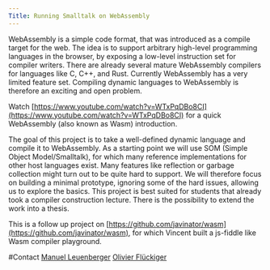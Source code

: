 ```yaml
---
Title: Running Smalltalk on WebAssembly
---
```


WebAssembly is a simple code format, that was introduced as a compile
target for the web. The idea is to support arbitrary high-level
programming languages in the browser, by exposing a low-level
instruction set for compiler writers. There are already several mature
WebAssembly compilers for languages like C, C\+\+, and Rust. Currently
WebAssembly has a very limited feature set. Compiling dynamic languages
to WebAssembly is therefore an exciting and open problem.

Watch [https://www.youtube.com/watch?v=WTxPqDBo8CI](https://www.youtube.com/watch?v=WTxPqDBo8CI) for a quick WebAssembly
(also known as Wasm) introduction.

The goal of this project is to take a well-defined dynamic language and
compile it to WebAssembly. As a starting point we will use SOM (Simple
Object Model/Smalltalk), for which many reference implementations for
other host languages exist. Many features like reflection or garbage
collection might turn out to be quite hard to support. We will therefore
focus on building a minimal prototype, ignoring some of the hard issues,
allowing us to explore the basics. This project is best suited for
students that already took a compiler construction lecture. There is the
possibility to extend the work into a thesis.

This is a follow up project on [https://github.com/javinator/wasm](https://github.com/javinator/wasm),
for which Vincent built a js-fiddle like Wasm compiler playground.

#Contact
[Manuel Leuenberger](%base_url%/staff/ManuelLeuenberger)
[Olivier Flückiger](%base_url%/staff/oli)
